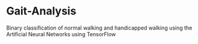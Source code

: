 # Gait-Analysis

Binary classification of normal walking and handicapped walking using the Artificial Neural Networks using TensorFlow
